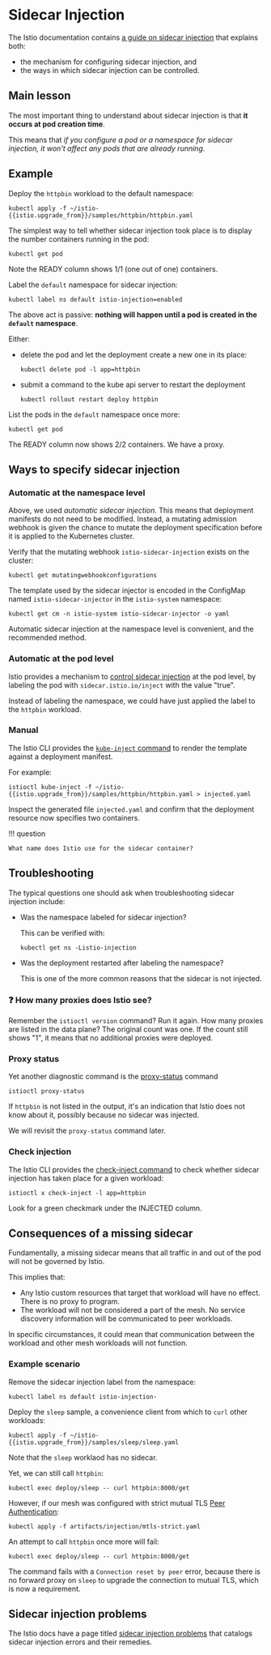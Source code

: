 # Sidecar Injection

The Istio documentation contains [a guide on sidecar injection](https://istio.io/latest/docs/setup/additional-setup/sidecar-injection/) that explains both:

- the mechanism for configuring sidecar injection, and
- the ways in which sidecar injection can be controlled.


## Main lesson

The most important thing to understand about sidecar injection is that **it occurs at pod creation time**.

This means that _if you configure a pod or a namespace for sidecar injection, it won't affect any pods that are already running_.

## Example

Deploy the `httpbin` workload to the default namespace:

```shell
kubectl apply -f ~/istio-{{istio.upgrade_from}}/samples/httpbin/httpbin.yaml
```

The simplest way to tell whether sidecar injection took place is to display the number containers running in the pod:

```shell
kubectl get pod
```

Note the READY column shows 1/1 (one out of one) containers.

Label the `default` namespace for sidecar injection:

```shell
kubectl label ns default istio-injection=enabled
```

The above act is passive:  **nothing will happen until a pod is created in the `default` namespace**.

Either:

- delete the pod and let the deployment create a new one in its place:

    ```shell
    kubectl delete pod -l app=httpbin
    ```

- submit a command to the kube api server to restart the deployment

    ```shell
    kubectl rollout restart deploy httpbin
    ```

List the pods in the `default` namespace once more:

```shell
kubectl get pod
```

The READY column now shows 2/2 containers.  We have a proxy.

## Ways to specify sidecar injection

### Automatic at the namespace level

Above, we used _automatic sidecar injection_.  This means that deployment manifests do not need to be modified.  Instead, a mutating admission webhook is given the chance to mutate the deployment specification before it is applied to the Kubernetes cluster.

Verify that the mutating webhook `istio-sidecar-injection` exists on the cluster:

```shell
kubectl get mutatingwebhookconfigurations
```

The template used by the sidecar injector is encoded in the ConfigMap named `istio-sidecar-injector` in the `istio-system` namespace:

```shell
kubectl get cm -n istio-system istio-sidecar-injector -o yaml
```

Automatic sidecar injection at the namespace level is convenient, and the recommended method.

### Automatic at the pod level

Istio provides a mechanism to [control sidecar injection](https://istio.io/latest/docs/setup/additional-setup/sidecar-injection/#controlling-the-injection-policy) at the pod level, by labeling the pod with `sidecar.istio.io/inject` with the value "true".

Instead of labeling the namespace, we could have just applied the label to the `httpbin` workload.

### Manual

The Istio CLI provides the [`kube-inject` command](https://istio.io/latest/docs/reference/commands/istioctl/#istioctl-kube-inject) to render the template against a deployment manifest.

For example:

```shell
istioctl kube-inject -f ~/istio-{{istio.upgrade_from}}/samples/httpbin/httpbin.yaml > injected.yaml
```

Inspect the generated file `injected.yaml` and confirm that the deployment resource now specifies two containers.

!!! question

    What name does Istio use for the sidecar container?

## Troubleshooting

The typical questions one should ask when troubleshooting sidecar injection include:

- Was the namespace labeled for sidecar injection?

    This can be verified with:

    ```shell
    kubectl get ns -Listio-injection
    ```

- Was the deployment restarted after labeling the namespace?

    This is one of the more common reasons that the sidecar is not injected.

### :question: How many proxies does Istio see?

Remember the `istioctl version` command?  Run it again.
How many proxies are listed in the data plane?
The original count was one.
If the count still shows "1", it means that no additional proxies were deployed.

### Proxy status

Yet another diagnostic command is the [proxy-status](https://istio.io/latest/docs/reference/commands/istioctl/#istioctl-proxy-status) command

```shell
istioctl proxy-status
```

If `httpbin` is not listed in the output, it's an indication that Istio does not know about it, possibly because no sidecar was injected.

We will revisit the `proxy-status` command later.

### Check injection

The Istio CLI provides the [check-inject command](https://istio.io/latest/docs/ops/diagnostic-tools/check-inject/) to check whether sidecar injection has taken place for a given workload:

```shell
istioctl x check-inject -l app=httpbin
``` 

Look for a green checkmark under the INJECTED column.

## Consequences of a missing sidecar

Fundamentally, a missing sidecar means that all traffic in and out of the pod will not be governed by Istio.

This implies that:

- Any Istio custom resources that target that workload will have no effect.  There is no proxy to program.
- The workload will not be considered a part of the mesh.  No service discovery information will be communicated to peer workloads.

In specific circumstances, it could mean that communication between the workload and other mesh workloads will not function.

### Example scenario

Remove the sidecar injection label from the namespace:

```shell
kubectl label ns default istio-injection-
```

Deploy the `sleep` sample, a convenience client from which to `curl` other workloads:

```shell
kubectl apply -f ~/istio-{{istio.upgrade_from}}/samples/sleep/sleep.yaml
```

Note that the `sleep` worklaod has no sidecar.

Yet, we can still call `httpbin`:

```shell
kubectl exec deploy/sleep -- curl httpbin:8000/get
```

However, if our mesh was configured with strict mutual TLS [Peer Authentication](https://istio.io/latest/docs/reference/config/security/peer_authentication/):

```shell
kubectl apply -f artifacts/injection/mtls-strict.yaml
```

An attempt to call `httpbin` once more will fail:

```shell
kubectl exec deploy/sleep -- curl httpbin:8000/get
```

The command fails with a `Connection reset by peer` error, because there is no forward proxy on `sleep` to upgrade the connection to mutual TLS, which is now a requirement.

## Sidecar injection problems

The Istio docs have a page titled [sidecar injection problems](https://istio.io/latest/docs/ops/common-problems/injection/) that catalogs sidecar injection errors and their remedies.
